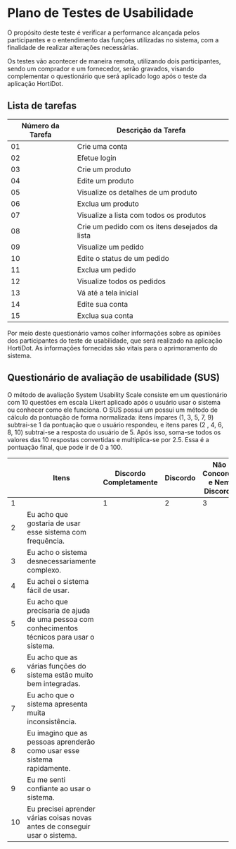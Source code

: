 # Plano de Testes de Usabilidade

O propósito deste teste é verificar a performance alcançada pelos participantes e o entendimento das funções utilizadas no sistema, com a finalidade de realizar alterações necessárias.

Os testes vão acontecer de maneira remota, utilizando dois participantes, sendo um comprador e um fornecedor, serão gravados, visando complementar o questionário que será aplicado logo após o teste da aplicação HortiDot.

## Lista de tarefas

| Número da Tarefa | Descrição da Tarefa                                              |
| ---------------- | ---------------------------------------------------------------- |
| 01               | Crie uma conta                                                   |
| 02               | Efetue login                                                     |
| 03               | Crie um produto                                                  |
| 04               | Edite um produto                                                 |
| 05               | Visualize os detalhes de um produto                              |
| 06               | Exclua um produto                                                |
| 07               | Visualize a lista com todos os produtos                          |
| 08               | Crie um pedido com os itens desejados da lista                   |
| 09               | Visualize um pedido                                              |
| 10               | Edite o status de um pedido                                      |
| 11               | Exclua um pedido                                                 |
| 12               | Visualize todos os pedidos                                       |
| 13               | Vá até a tela inicial                                            |
| 14               | Edite sua conta                                                  |
| 15               | Exclua sua conta                                                 |

Por meio deste questionário vamos colher informações sobre as opiniões dos participantes do teste de usabilidade, que será realizado na aplicação HortiDot. As informações fornecidas são vitais para o aprimoramento do sistema.

## Questionário de avaliação de usabilidade (SUS)

O método de avaliação System Usability Scale consiste em um questionário com 10 questões em escala Likert aplicado após o usuário usar o sistema ou conhecer como ele funciona. O SUS possui um possui um método de cálculo da pontuação de forma normalizada: itens ímpares (1, 3, 5, 7, 9) subtrai-se 1 da pontuação que o usuário respondeu, e itens pares (2 , 4, 6, 8, 10) subtrai-se a resposta do usuário de 5. Após isso, soma-se todos os valores das 10 respostas convertidas e multiplica-se por 2.5. Essa é a pontuação final, que pode ir de 0 a 100. 

| | Itens                                                | Discordo Completamente | Discordo | Não Concordo e Nem Discordo | Concordo | Concordo Completamente |
|-| ---------------------------------------------------- | ---------- | ---- | --- | ----- | --------- |
|1|                                                          | 1          | 2    | 3   | 4     | 5         |
|2| Eu acho que gostaria de usar esse sistema com frequência.|            |      |     |       |           |
|3| Eu acho o sistema desnecessariamente complexo.           |            |      |     |       |           |
|4| Eu achei o sistema fácil de usar.                        |            |      |     |       |           |
|5| Eu acho que precisaria de ajuda de uma pessoa com conhecimentos técnicos para usar o sistema.| | | | | |
|6| Eu acho que as várias funções do sistema estão muito bem integradas. | | | | | |
|7| Eu acho que o sistema apresenta muita inconsistência. | | | | | |
|8| Eu imagino que as pessoas aprenderão como usar esse sistema rapidamente. | | | | | |
|9| Eu me senti confiante ao usar o sistema. | | | | | |
|10| Eu precisei aprender várias coisas novas antes de conseguir usar o sistema. | | | | | | 

